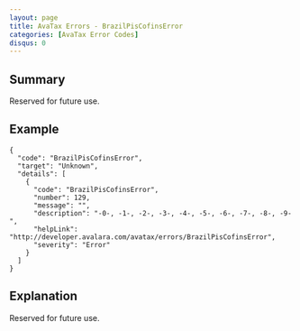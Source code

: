 ```yaml
---
layout: page
title: AvaTax Errors - BrazilPisCofinsError
categories: [AvaTax Error Codes]
disqus: 0
---
```


## Summary

Reserved for future use.

## Example

    {
      "code": "BrazilPisCofinsError",
      "target": "Unknown",
      "details": [
        {
          "code": "BrazilPisCofinsError",
          "number": 129,
          "message": "",
          "description": "-0-, -1-, -2-, -3-, -4-, -5-, -6-, -7-, -8-, -9-",
          "helpLink": "http://developer.avalara.com/avatax/errors/BrazilPisCofinsError",
          "severity": "Error"
        }
      ]
    }

## Explanation

Reserved for future use.
